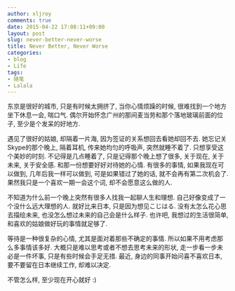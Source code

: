 ```yaml
---
author: xljroy
comments: true
date: 2015-04-22 17:08:11+09:00
layout: post
slug: never-better-never-worse
title: Never Better, Never Worse
categories:
- blog
- Life
tags:
- 随笔
- Lalala
---
```


东京是很好的城市, 只是有时候太拥挤了, 当你心情烦躁的时候, 很难找到一个地方坐下休息一会, 喘口气. 偶尔开始怀念广州的那间麦当劳和那个落地玻璃前面的位子, 至少是个发呆的好地方.

遇见了很好的姑娘, 却隔着一片海, 因为签证的关系想回去看她却回不去. 她忘记关Skype的那个晚上, 隔着耳机, 传来她均匀的呼吸声, 突然就睡不着了. 只想享受这个美妙的时刻. 不记得是几点睡着了, 只是记得那个晚上想了很多, 关于现在, 关于未来, 关于安全感. 和那一份想要好好对待她的心情. 有很多的事情, 如果我现在可以做到, 几年后我一样可以做到, 可是如果错过了她的话, 就不会再有第二次机会了. 果然我只是一个喜欢一期一会这个词, 却不会愿意这么做的人. 

不知道为什么前一个晚上突然有很多人找我一起聊人生和理想. 自己好像变成了一个没什么远大理想的人. 就好比来日本, 只是因为想见こじはる. 没有太怎么花心思去描绘未来, 也没怎么想过未来的自己会是什么样子. 也许吧, 我想过的生活很简单, 和喜欢的姑娘做好玩的事情就足够了. 

等待是一种很复杂的心情, 尤其是面对着那些不确定的事情. 所以如果不用考虑那么多事情该多好. 大概只是难以思考或者不想去思考未来的形状, 走一步看一步未必是一件坏事, 只是有些时候会手足无措. 最近, 身边的同事开始问喜不喜欢日本, 要不要留在日本继续工作, 却难以决定.

不管怎么样, 至少现在开心就好 :)


